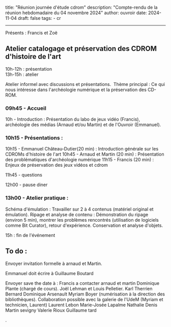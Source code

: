 title: "Réunion journée d'étude cdrom"
description: "Compte-rendu de la réunion hebdomadaire du 04 novembre 2024"
author: ouvroir
date: 2024-11-04
draft: false
tags:
    - cr 

---------

Présents : Francis et Zoë

## Atelier catalogage et préservation des CDROM d'histoire de l'art

10h-12h : présentation  
13h-15h : atelier

Atelier informel avec discussions et présentations. 
Thème principal : Ce qui nous intéresse dans l'archéologie numérique et la préservation des CD-ROM.

### 09h45 - Accueil
10h - Introduction : Présentation du labo de jeux vidéo (Francis), archéologie des médias (Arnaud et/ou Martin) et de l'Ouvroir (Emmanuel).

### 10h15 - Présentations :
10h15 - Emmanuel Château-Dutier(20 min) : Introduction générale sur les CDROMs d'histoire de l'art
10h45 - Arnaud et Martin (20 min) : Présentation des problématiques d'archéologie numérique 
11h15 - Francis (20 min) : Enjeux de préservation des jeux vidéos et cdrom

11h45 - questions

12h00 - pause diner

### 13h00 - Atelier pratique :
Schéma d'émulation : Travailler sur 2 à 4 contenus (matériel original et émulation).
Ripage et analyse de contenu : Démonstration du 
ripage (environ 5 min), montrer les problèmes rencontrés (utilisation de logiciels comme Bit Curator), retour d'expérience.
Conservation et analyse d'objets.

15h : fin de l'événement

## To do : 
Envoyer invitation formelle à arnaud et Martin. 

Emmanuel doit écrire à Guillaume Boutard 

Envoyer save the date à : 
Francis a contacter arnaud et martin 
Dominique Plante (chargé de cours).
Joël Lehman et Louis Pelletier.
Karl Therrien  Bernard
Dominique Arsenault
Myriam Boyer (numérisation à la direction des bibliothèques).
Collaboration possible avec la galerie de l'UdeM (Myriam et technicien, Laurent)
Laurent Lebon
Marie-Josée Lapalme
Nathalie Denis 
Martin sevigny
Valerie Rioux
Guillaume tard 


.